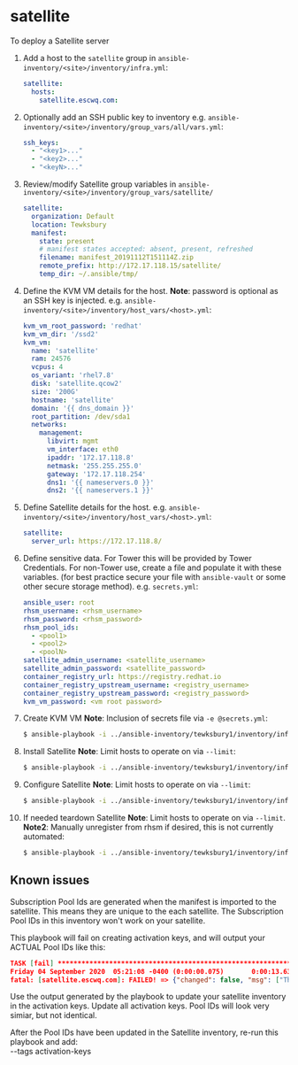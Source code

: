 # satellite

To deploy a Satellite server

1. Add a host to the `satellite` group in `ansible-inventory/<site>/inventory/infra.yml`:

    ```yml
    satellite:
      hosts:
        satellite.escwq.com:
    ```

2. Optionally add an SSH public key to inventory e.g. `ansible-inventory/<site>/inventory/group_vars/all/vars.yml`:

    ```yml
    ssh_keys:
      - "<key1>..."
      - "<key2>..."
      - "<keyN>..."
    ````

3. Review/modify Satellite group variables in `ansible-inventory/<site>/inventory/group_vars/satellite/`

    ```yml
    satellite:
      organization: Default
      location: Tewksbury
      manifest:
        state: present
        # manifest states accepted: absent, present, refreshed
        filename: manifest_20191112T151114Z.zip
        remote_prefix: http://172.17.118.15/satellite/
        temp_dir: ~/.ansible/tmp/
    ```

4. Define the KVM VM details for the host. **Note**: password is optional as an SSH key is injected. e.g. `ansible-inventory/<site>/inventory/host_vars/<host>.yml`:

    ```yml
    kvm_vm_root_password: 'redhat'
    kvm_vm_dir: '/ssd2'
    kvm_vm:
      name: 'satellite'
      ram: 24576
      vcpus: 4
      os_variant: 'rhel7.8'
      disk: 'satellite.qcow2'
      size: '200G'
      hostname: 'satellite'
      domain: '{{ dns_domain }}'
      root_partition: /dev/sda1
      networks:
        management:
          libvirt: mgmt
          vm_interface: eth0
          ipaddr: '172.17.118.8'
          netmask: '255.255.255.0'
          gateway: '172.17.118.254'
          dns1: '{{ nameservers.0 }}'
          dns2: '{{ nameservers.1 }}'
    ```

5. Define Satellite details for the host. e.g. `ansible-inventory/<site>/inventory/host_vars/<host>.yml`:

    ```yml
    satellite:
      server_url: https://172.17.118.8/
    ```

6. Define sensitive data. For Tower this will be provided by Tower Credentials. For non-Tower use, create a file and populate it with these variables. (for best practice secure your file with `ansible-vault` or some other secure storage method). e.g. `secrets.yml`:

    ```yml
    ansible_user: root
    rhsm_username: <rhsm_username>
    rhsm_password: <rhsm_password>
    rhsm_pool_ids:
      - <pool1>
      - <pool2>
      - <poolN>
    satellite_admin_username: <satellite_username>
    satellite_admin_password: <satellite_password>
    container_registry_url: https://registry.redhat.io
    container_registry_upstream_username: <registry_username>
    container_registry_upstream_password: <registry_password>
    kvm_vm_password: <vm root password>
    ```

7. Create KVM VM **Note**: Inclusion of secrets file via `-e @secrets.yml`:

    ```sh
    $ ansible-playbook -i ../ansible-inventory/tewksbury1/inventory/infra.yml -e @secrets.yml playbooks/kvm/create/domain_satellite.yml
    ```

8. Install Satellite **Note**: Limit hosts to operate on via `--limit`:

    ```sh
    $ ansible-playbook -i ../ansible-inventory/tewksbury1/inventory/infra.yml -e @secrets.yml --limit satellite.escwq.com playbooks/satellite/create/install_satellite.yml
    ```

9. Configure Satellite **Note**: Limit hosts to operate on via `--limit`:

    ```sh
    $ ansible-playbook -i ../ansible-inventory/tewksbury1/inventory/infra.yml -e @secrets.yml --limit satellite.escwq.com playbooks/satellite/create/configure_satellite.yml
    ```

10. If needed teardown Satellite **Note**: Limit hosts to operate on via `--limit`. **Note2**: Manually unregister from rhsm if desired, this is not currently automated:

    ```sh
    $ ansible-playbook -i ../ansible-inventory/tewksbury1/inventory/infra.yml -e @secrets.yml --limit satellite.escwq.com playbooks/kvm/destroy/domain_satellite.yml
    ```
## Known issues
Subscription Pool Ids are generated when the manifest is imported to the satellite.  This means they are unique to the each satellite.  The 
Subscription Pool IDs in this inventory won't work on your satellite.

This playbook will fail on creating activation keys, and will output your ACTUAL Pool IDs like this:
```json
TASK [fail] ************************************************************************************************************
Friday 04 September 2020  05:21:08 -0400 (0:00:00.075)       0:00:13.638 ****** 
fatal: [satellite.escwq.com]: FAILED! => {"changed": false, "msg": ["There was a failure while creating activation keys.\nThis is often related to incorrect Pool IDs.\nPlease review the output below and update the Pool Ids in\nthe Inventory in the Activation Keys section to use these values.\nThen re-run this playbook with --tags activation-keys\n", ["osp16_containers1 -> 2c91f6887455b0fc017455ba8e9a1658", "Red Hat Hyperconverged Infrastructure for Cloud, Supported (Up to 72TB, with RHEL Guests, NFR) -> 2c91f6887455b0fc017455ba4ca90dde", "Red Hat Hyperconverged Infrastructure for Virtualization, Standard (3-node pod, NFR) -> 2c91f6887455b0fc017455ba4b230dc4", "Red Hat OpenStack Platform, Standard Support (4 Sockets, NFR, Partner Only) -> 2c91f6887455b0fc017455ba4c820dcf"]]}
```

Use the output generated by the playbook to update your satellite inventory in the activation keys.  Update all activation keys.  Pool IDs 
will look very simiar, but not identical.

After the Pool IDs have been updated in the Satellite inventory, re-run this playbook and add:  
--tags activation-keys